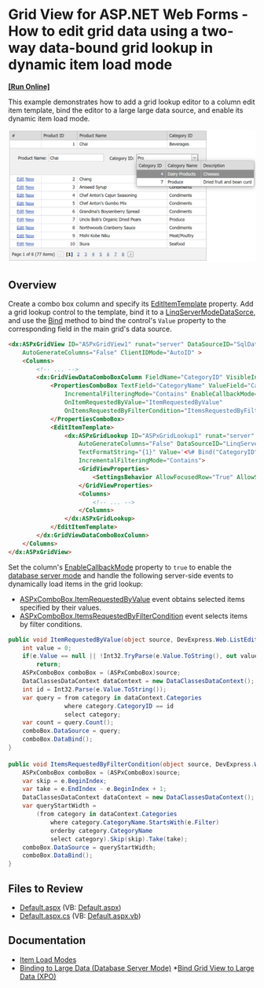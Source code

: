 # Grid View for ASP.NET Web Forms - How to edit grid data using a two-way data-bound grid lookup in dynamic item load mode
<!-- run online -->
**[[Run Online]](https://codecentral.devexpress.com/e3653/)**
<!-- run online end -->

This example demonstrates how to add a grid lookup editor to a column edit item template, bind the editor to a large large data source, and enable its dynamic item load mode.

![Grid Lookup in dynamic item load](BindGridLookupToLargeDataSource.png)

## Overview

Create a combo box column and specify its [EditItemTemplate](https://docs.devexpress.com/AspNet/DevExpress.Web.GridViewDataColumn.EditItemTemplate) property. Add a grid lookup control to the template, bind it to a [LinqServerModeDataSorce](https://docs.devexpress.com/AspNet/DevExpress.Data.Linq.LinqServerModeDataSource), and use the [Bind](https://learn.microsoft.com/en-us/previous-versions/aspnet/ms178366(v=vs.100)#using-the-bind-method) method to bind the control's `Value` property to the corresponding field in the main grid's data source.

```aspx
<dx:ASPxGridView ID="ASPxGridView1" runat="server" DataSourceID="SqlDataSource1" KeyFieldName="ProductID"
    AutoGenerateColumns="False" ClientIDMode="AutoID" >
    <Columns>
        <!-- ... -->
        <dx:GridViewDataComboBoxColumn FieldName="CategoryID" VisibleIndex="2">
            <PropertiesComboBox TextField="CategoryName" ValueField="CategoryID" ValueType="System.String"
                IncrementalFilteringMode="Contains" EnableCallbackMode="true" CallbackPageSize="7"
                OnItemRequestedByValue="ItemRequestedByValue"
                OnItemsRequestedByFilterCondition="ItemsRequestedByFilterCondition">
            </PropertiesComboBox>
            <EditItemTemplate>
                <dx:ASPxGridLookup ID="ASPxGridLookup1" runat="server" KeyFieldName="CategoryID"
                    AutoGenerateColumns="False" DataSourceID="LinqServerModeDataSource1" 
                    TextFormatString="{1}" Value='<%# Bind("CategoryID") %>'
                    IncrementalFilteringMode="Contains">
                    <GridViewProperties>
                        <SettingsBehavior AllowFocusedRow="True" AllowSelectSingleRowOnly="True" />
                    </GridViewProperties>
                    <Columns>
                        <!-- ... -->
                    </Columns>
                </dx:ASPxGridLookup>
            </EditItemTemplate>
        </dx:GridViewDataComboBoxColumn>
    </Columns>
</dx:ASPxGridView>
```

Set the column's [EnableCallbackMode](https://docs.devexpress.com/AspNet/DevExpress.Web.ASPxAutoCompleteBoxBase.EnableCallbackMode) property to `true` to enable the [database server mode](https://docs.devexpress.com/AspNet/3787/components/data-editors/common-concepts/binding-to-data#binding-to-large-data-database-server-mode) and handle the following server-side events to dynamically load items in the grid lookup:

* [ASPxComboBox.ItemRequestedByValue](https://docs.devexpress.com/AspNet/DevExpress.Web.ASPxComboBox.ItemRequestedByValue) event obtains selected items specified by their values.
* [ASPxComboBox.ItemsRequestedByFilterCondition](https://docs.devexpress.com/AspNet/DevExpress.Web.ASPxComboBox.ItemsRequestedByFilterCondition) event selects items by filter conditions.

```cs
public void ItemRequestedByValue(object source, DevExpress.Web.ListEditItemRequestedByValueEventArgs e){
    int value = 0;
    if(e.Value == null || !Int32.TryParse(e.Value.ToString(), out value))
        return;
    ASPxComboBox comboBox = (ASPxComboBox)source;
    DataClassesDataContext dataContext = new DataClassesDataContext();
    int id = Int32.Parse(e.Value.ToString());
    var query = from category in dataContext.Categories
                where category.CategoryID == id
                select category;
    var count = query.Count();
    comboBox.DataSource = query;
    comboBox.DataBind();
}

public void ItemsRequestedByFilterCondition(object source, DevExpress.Web.ListEditItemsRequestedByFilterConditionEventArgs e){
    ASPxComboBox comboBox = (ASPxComboBox)source;
    var skip = e.BeginIndex;
    var take = e.EndIndex - e.BeginIndex + 1;
    DataClassesDataContext dataContext = new DataClassesDataContext();
    var queryStartWidth =
        (from category in dataContext.Categories
            where category.CategoryName.StartsWith(e.Filter)
            orderby category.CategoryName
            select category).Skip(skip).Take(take);
    comboBox.DataSource = queryStartWidth;
    comboBox.DataBind();
}
```

## Files to Review

* [Default.aspx](./CS/WebSite/Default.aspx) (VB: [Default.aspx](./VB/WebSite/Default.aspx))
* [Default.aspx.cs](./CS/WebSite/Default.aspx.cs) (VB: [Default.aspx.vb](./VB/WebSite/Default.aspx.vb))

## Documentation

* [Item Load Modes](https://docs.devexpress.com/AspNet/8205/components/data-editors/aspxcombobox/concepts/item-loading-modes)
* [Binding to Large Data (Database Server Mode)](https://docs.devexpress.com/AspNet/3787/components/data-editors/common-concepts/binding-to-data#binding-to-large-data-database-server-mode)
 *[Bind Grid View to Large Data (XPO)](https://docs.devexpress.com/AspNet/3726/components/grid-view/concepts/bind-to-data/binding-to-large-data-database-server-mode/data-binding-to-large-data-via-xpo)
